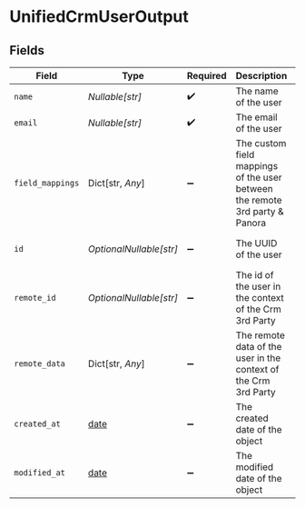 # UnifiedCrmUserOutput


## Fields

| Field                                                                       | Type                                                                        | Required                                                                    | Description                                                                 | Example                                                                     |
| --------------------------------------------------------------------------- | --------------------------------------------------------------------------- | --------------------------------------------------------------------------- | --------------------------------------------------------------------------- | --------------------------------------------------------------------------- |
| `name`                                                                      | *Nullable[str]*                                                             | :heavy_check_mark:                                                          | The name of the user                                                        | Jane Doe                                                                    |
| `email`                                                                     | *Nullable[str]*                                                             | :heavy_check_mark:                                                          | The email of the user                                                       | jane.doe@example.com                                                        |
| `field_mappings`                                                            | Dict[str, *Any*]                                                            | :heavy_minus_sign:                                                          | The custom field mappings of the user between the remote 3rd party & Panora | {<br/>"fav_dish": "broccoli",<br/>"fav_color": "red"<br/>}                  |
| `id`                                                                        | *OptionalNullable[str]*                                                     | :heavy_minus_sign:                                                          | The UUID of the user                                                        | 801f9ede-c698-4e66-a7fc-48d19eebaa4f                                        |
| `remote_id`                                                                 | *OptionalNullable[str]*                                                     | :heavy_minus_sign:                                                          | The id of the user in the context of the Crm 3rd Party                      | id_1                                                                        |
| `remote_data`                                                               | Dict[str, *Any*]                                                            | :heavy_minus_sign:                                                          | The remote data of the user in the context of the Crm 3rd Party             | {<br/>"fav_dish": "broccoli",<br/>"fav_color": "red"<br/>}                  |
| `created_at`                                                                | [date](https://docs.python.org/3/library/datetime.html#date-objects)        | :heavy_minus_sign:                                                          | The created date of the object                                              | 2024-10-01T12:00:00Z                                                        |
| `modified_at`                                                               | [date](https://docs.python.org/3/library/datetime.html#date-objects)        | :heavy_minus_sign:                                                          | The modified date of the object                                             | 2024-10-01T12:00:00Z                                                        |